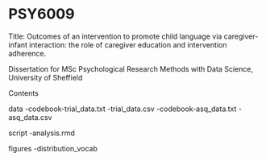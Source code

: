 # PSY6009

Title: Outcomes of an intervention to promote child language via caregiver-infant interaction: the role of caregiver education and intervention adherence. 

Dissertation for MSc Psychological Research Methods with Data Science, University of Sheffield

Contents

data
-codebook-trial_data.txt
-trial_data.csv
-codebook-asq_data.txt
-asq_data.csv

script
-analysis.rmd

figures
-distribution_vocab
